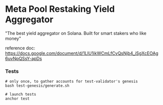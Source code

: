 # Meta Pool Restaking Yield Aggregator

"The best yield aggregator on Solana. Built for smart stakers who like money"

reference doc: https://docs.google.com/document/d/1LIU1ikWCmLfCvQsNjb4_iSgXcEOAg6uvNpQSsY-apDs

### Tests

    # only once, to gather accounts for test-validator's genesis
    bash test-genesis/generate.sh

    # launch tests 
    anchor test
